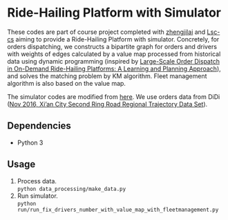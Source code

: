 # Ride-Hailing Platform with Simulator
These codes are part of course project completed with [zhengjilai](https://github.com/zhengjilai) and [Lsc-cs](https://github.com/Lsc-cs) aiming to provide a Ride-Hailing Platform with simulator. Concretely, for orders dispatching, we constructs a bipartite graph for orders and drivers with weights of edges calculated by a value map processed from historical data using dynamic programming (inspired by [Large-Scale Order Dispatch in On-Demand Ride-Hailing Platforms: A Learning and Planning Approach](https://dl.acm.org/doi/10.1145/3219819.3219824)), and solves the matching problem by KM algorithm. Fleet management algorithm is also based on the value map.

The simulator codes are modified from [here](https://github.com/illidanlab/Simulator). We use orders data from DiDi ([Nov 2016, Xi’an City Second Ring Road Regional Trajectory Data Set](https://outreach.didichuxing.com/research/opendata/)).



## Dependencies
- Python 3

## Usage
1. Process data.  
`python data_processing/make_data.py`
2. Run simulator.  
`python run/run_fix_drivers_number_with_value_map_with_fleetmanagement.py`
